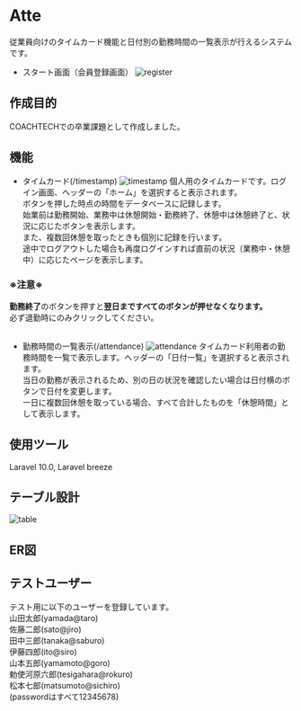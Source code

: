 # Atte
従業員向けのタイムカード機能と日付別の勤務時間の一覧表示が行えるシステムです。
- スタート画面（会員登録画面）
 ![register](https://github.com/Hozumin08/atte/assets/122454277/7942eb85-fbfd-4b1e-9a74-ac7e99a64689)
## 作成目的
COACHTECHでの卒業課題として作成しました。

## 機能
- タイムカード(/timestamp)
  ![timestamp](https://github.com/Hozumin08/atte/assets/122454277/8b65b74d-1cbb-4e5e-a605-c85668f4a42e)
個人用のタイムカードです。ログイン画面、ヘッダーの「ホーム」を選択すると表示されます。<br>
ボタンを押した時点の時間をデータベースに記録します。<br>
始業前は勤務開始、業務中は休憩開始・勤務終了、休憩中は休憩終了と、状況に応じたボタンを表示します。<br>
また、複数回休憩を取ったときも個別に記録を行います。<br>
途中でログアウトした場合も再度ログインすれば直前の状況（業務中・休憩中）に応じたページを表示します。
### ※注意※
<b>勤務終了</b>のボタンを押すと<b>翌日まですべてのボタンが押せなくなります。</b><br>必ず退勤時にのみクリックしてください。<br><br>
- 勤務時間の一覧表示(/attendance)
![attendance](https://github.com/Hozumin08/atte/assets/122454277/5f47895f-ea34-47a3-b00e-d0831edec237)
タイムカード利用者の勤務時間を一覧で表示します。ヘッダーの「日付一覧」を選択すると表示されます。<br>
当日の勤務が表示されるため、別の日の状況を確認したい場合は日付横のボタンで日付を変更します。<br>
一日に複数回休憩を取っている場合、すべて合計したものを「休憩時間」として表示します。

## 使用ツール
Laravel 10.0, Laravel breeze

## テーブル設計
![table](https://github.com/Hozumin08/atte/assets/122454277/17dcafe6-73b7-4b00-8556-a7db8bdf104a)

## ER図

## テストユーザー
テスト用に以下のユーザーを登録しています。<br>
山田太郎(yamada@taro)<br>
佐藤二郎(sato@jiro)<br>
田中三郎(tanaka@saburo)<br>	
伊藤四郎(ito@siro)<br>
山本五郎(yamamoto@goro)<br>
勅使河原六郎(tesigahara@rokuro)<br>
松本七郎(matsumoto@sichiro)<br>
(passwordはすべて12345678)
